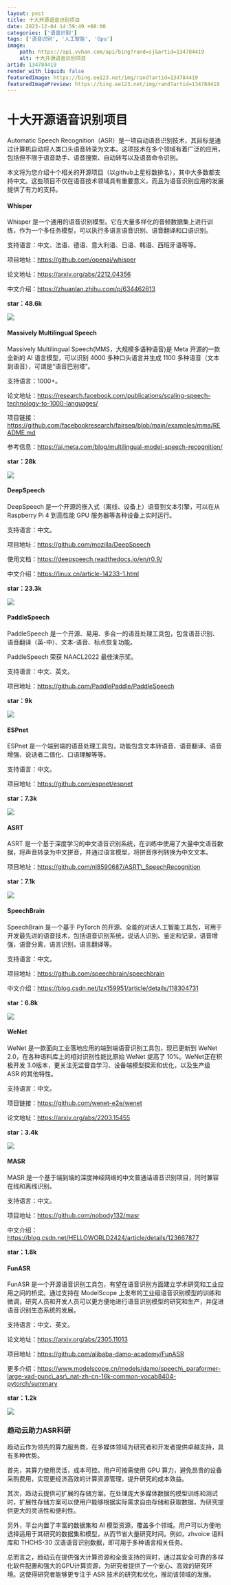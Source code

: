 ```yaml
---
layout: post
title: 十大开源语音识别项目
date: 2023-12-04 14:59:49 +08:00
categories: ['语音识别']
tags: ['语音识别', '人工智能', 'Gpu']
image:
    path: https://api.vvhan.com/api/bing?rand=sj&artid=134784419
    alt: 十大开源语音识别项目
artid: 134784419
render_with_liquid: false
featuredImage: https://bing.ee123.net/img/rand?artid=134784419
featuredImagePreview: https://bing.ee123.net/img/rand?artid=134784419
---
```


# 十大开源语音识别项目

Automatic Speech Recognition（ASR）是一项自动语音识别技术，其目标是通过计算机自动将人类口头语音转录为文本。这项技术在多个领域有着广泛的应用，包括但不限于语音助手、语音搜索、自动转写以及语音命令识别。

本文将为您介绍十个相关的开源项目（以github上星标数排名），其中大多数都支持中文。这些项目不仅在语音技术领域具有重要意义，而且为语音识别应用的发展提供了有力的支持。

#### **Whisper**

Whisper 是一个通用的语音识别模型。它在大量多样化的音频数据集上进行训练，作为一个多任务模型，可以执行多语言语音识别、语音翻译和口语识别。

支持语言：中文、法语、德语、意大利语、日语、韩语、西班牙语等等。

项目地址：https://github.com/openai/whisper

论文地址：https://arxiv.org/abs/2212.04356

中文介绍：https://zhuanlan.zhihu.com/p/634462613

**star：48.6k**

![](https://i-blog.csdnimg.cn/blog_migrate/c74ef92c338f73e4d39aad910e9effcc.png)

#### **Massively Multilingual Speech**

Massively Multilingual Speech(MMS，大规模多语种语音)是 Meta 开源的一款全新的 AI 语言模型，可以识别 4000 多种口头语言并生成 1100 多种语音（文本到语音），可谓是“语音巴别塔”。

支持语言：1000+。

论文地址：https://research.facebook.com/publications/scaling-speech-technology-to-1000-languages/

项目链接：https://github.com/facebookresearch/fairseq/blob/main/examples/mms/README.md

参考信息：https://ai.meta.com/blog/multilingual-model-speech-recognition/

**star：28k**

![](https://i-blog.csdnimg.cn/blog_migrate/243103fc0b0653bd08292051681f2f66.png)

#### **DeepSpeech**

DeepSpeech 是一个开源的嵌入式（离线、设备上）语音到文本引擎，可以在从 Raspberry Pi 4 到高性能 GPU 服务器等各种设备上实时运行。

支持语言：中文。

项目地址：https://github.com/mozilla/DeepSpeech

使用文档：https://deepspeech.readthedocs.io/en/r0.9/

中文介绍：https://linux.cn/article-14233-1.html

**star：23.3k**

![](https://i-blog.csdnimg.cn/blog_migrate/d552e11bf1bd83c215a4d4d6e8515473.png)

#### **PaddleSpeech**

PaddleSpeech 是一个开源、易用、多合一的语音处理工具包，包含语音识别、语音翻译（英-中）、文本-语音、标点恢复功能。

PaddleSpeech 荣获 NAACL2022 最佳演示奖。

支持语言：中文、英文。

项目地址：https://github.com/PaddlePaddle/PaddleSpeech

**star：9k**

![](https://i-blog.csdnimg.cn/blog_migrate/5ae7da74c8bc221e2f8fb998fe13b36d.png)

#### **ESPnet**

ESPnet 是一个端到端的语音处理工具包，功能包含文本转语音、语音翻译、语音增强、说话者二值化、口语理解等等。

支持语言：中文。

项目地址：https://github.com/espnet/espnet

**star：7.3k**

![](https://i-blog.csdnimg.cn/blog_migrate/a0207a75a64c4fced2e6b97a8a35c12b.png)

#### **ASRT**

ASRT 是一个基于深度学习的中文语音识别系统，在训练中使用了大量中文语音数据，将声音转录为中文拼音，并通过语言模型，将拼音序列转换为中文文本。

项目地址：https://github.com/nl8590687/ASRT\_SpeechRecognition

**star：7.1k**

![](https://i-blog.csdnimg.cn/blog_migrate/59e6af50e8df1bbe60555eb0c1dcd69e.png)

#### **SpeechBrain**

SpeechBrain 是一个基于 PyTorch 的开源、全能的对话人工智能工具包，可用于开发最先进的语音技术，包括语音识别系统，说话人识别、鉴定和记录，语音增强，语音分离，语言识别，语言翻译等。

支持语言：中文。

项目地址：https://github.com/speechbrain/speechbrain

中文介绍：https://blog.csdn.net/lzx159951/article/details/118304731

**star：6.8k**

![](https://i-blog.csdnimg.cn/blog_migrate/93c44a4adba5fd2bb37768370b5beeea.png)

#### **WeNet**

WeNet 是一款面向工业落地应用的端到端语音识别工具包，现已更新到 WeNet 2.0，在各种语料库上的相对识别性能比原始 WeNet 提高了 10%。WeNet正在积极开发 3.0版本，更关注无监督自学习、设备端模型探索和优化，以及生产级 ASR 的其他特性。

支持语言：中文。

项目链接：https://github.com/wenet-e2e/wenet

论文地址：https://arxiv.org/abs/2203.15455

**star：3.4k**

![](https://i-blog.csdnimg.cn/blog_migrate/528dc0c8fdf2d2d731b538801867500d.png)

#### **MASR**

MASR 是一个基于端到端的深度神经网络的中文普通话语音识别项目，同时兼容在线和离线识别。

支持语言：中文。

项目地址：https://github.com/nobody132/masr

中文介绍：https://blog.csdn.net/HELLOWORLD2424/article/details/123667877

**star：1.8k**

#### **FunASR**

FunASR 是一个开源语音识别工具包，有望在语音识别方面建立学术研究和工业应用之间的桥梁。通过支持在 ModelScope 上发布的工业级语音识别模型的训练和微调，研究人员和开发人员可以更方便地进行语音识别模型的研究和生产，并促进语音识别生态系统的发展。

支持语言：中文、英文。

论文地址：https://arxiv.org/abs/2305.11013

项目地址：https://github.com/alibaba-damo-academy/FunASR

更多介绍：https://www.modelscope.cn/models/damo/speech\_paraformer-large-vad-punc\_asr\_nat-zh-cn-16k-common-vocab8404-pytorch/summary

**star：1.2k**

![](https://i-blog.csdnimg.cn/blog_migrate/49080565f506030004d5840178fe9622.jpeg)

### **趋动云助力ASR科研**

趋动云作为领先的算力服务商，在多媒体领域为研究者和开发者提供卓越支持，具有多种优势。

首先，其算力使用灵活，成本可控。用户可按需使用 GPU 算力，避免昂贵的设备采购费用，实现更经济高效的计算资源管理，提升研究的成本效益。

其次，趋动云提供可扩展的存储方案。在处理庞大多媒体数据的模型训练和测试时，扩展性存储方案可以使用户能够根据实际需求自由存储和获取数据，为研究提供更大的灵活性和便利性。

另外，平台内置了丰富的数据集和 AI 模型资源，覆盖多个领域。用户可以方便地选择适用于其研究的数据集和模型，从而节省大量研究时间。例如，zhvoice 语料库和 THCHS-30 汉语语音识别数据，即可用于多种语言相关任务。

总而言之，趋动云在提供强大计算资源和全面支持的同时，通过其安全可靠的多样化软件配置和强大的GPU计算资源，为研究者提供了一个安心、高效的研究环境。这使得研究者能够更专注于 ASR 技术的研究和优化，推动该领域的发展。